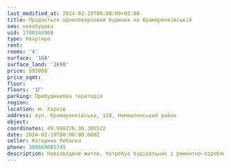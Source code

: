 ```yaml
---
last_modified_at: 2024-02-19T00:00:00+02:00
title: Продається одноповерховий будинок на Крамаренківській
seo: новобудова
uid: 1708344968
type: Квартира
rent:
rooms: '4'
surface: '168'
surface_land: '1650'
price: $95000
price_sqmt:
floor:
floors: '1Г'
parking: Прибудинкова територія
region:
location: м. Харків
address: вул. Крамаренківська, 120, Немишлянський район
object:
coordinates: 49.999226,36.386522
date: 2024-02-19T00:00:00.000Z
seller: Катерина Рибалка
phone: 380669085745
description: Новозведене житло, потребує будівельних і ремонтно-оздоблювальних робіт
---
```

